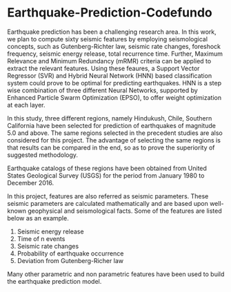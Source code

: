 # Earthquake-Prediction-Codefundo

Earthquake prediction has been a challenging research area. In this work, we plan to compute sixty seismic features by employing seismological concepts, such as Gutenberg-Richter law, seismic rate changes, foreshock frequency, seismic energy release, total recurrence time. Further, Maximum Relevance and Minimum Redundancy (mRMR) criteria can be applied to extract the relevant features. Using these feaures, a Support Vector Regressor (SVR) and Hybrid Neural Network (HNN) based classification system could prove to be optimal for predicting earthquakes. HNN is a step wise combination of three different Neural Networks, supported by Enhanced Particle Swarm Optimization (EPSO), to offer weight optimization at each layer.

In this study, three different regions, namely Hindukush, Chile, Southern California have been selected for prediction of earthquakes of magnitude 5.0 and above. The same regions selected in the precedent studies are also considered for this project. The advantage of selecting the same regions is that results can be compared in the end, so as to prove the superiority of suggested methodology.

Earthquake catalogs of these regions have been obtained from United States Geological Survey (USGS) for the period from January 1980 to December 2016.

In this project, features are also referred as seismic parameters. These seismic parameters are calculated mathematically and are based upon well-known geophysical and seismological facts. Some of the features are listed below as an example.
1) Seismic energy release
2) Time of n events
3) Seismic rate changes
4) Probability of earthquake occurrence
5) Deviation from Gutenberg-Richer law

Many other parametric and non parametric features have been used to build the earthquake prediction model.
